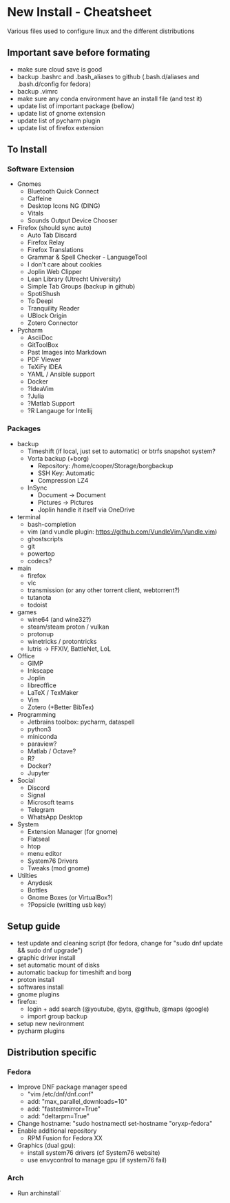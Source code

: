 # New Install - Cheatsheet
Various files used to configure linux and the different distributions

## Important save before formating
- make sure cloud save is good
- backup .bashrc and .bash_aliases to github (.bash.d/aliases and .bash.d/config for fedora)
- backup .vimrc
- make sure any conda environment have an install file (and test it)
- update list of important package (bellow)
- update list of gnome extension
- update list of pycharm plugin
- update list of firefox extension

## To Install
### Software Extension
- Gnomes
    - Bluetooth Quick Connect
    - Caffeine
    - Desktop Icons NG (DING)
    - Vitals
    - Sounds Output Device Chooser
- Firefox (should sync auto)
    - Auto Tab Discard
    - Firefox Relay
    - Firefox Translations
    - Grammar & Spell Checker - LanguageTool
    - I don't care about cookies
    - Joplin Web Clipper
    - Lean Library (Utrecht University)
    - Simple Tab Groups (backup in github)
    - SpotiShush
    - To Deepl
    - Tranquility Reader
    - UBlock Origin
    - Zotero Connector
- Pycharm
    - AsciiDoc
    - GitToolBox
    - Past Images into Markdown
    - PDF Viewer
    - TeXiFy IDEA
    - YAML / Ansible support
    - Docker
    - ?IdeaVim
    - ?Julia
    - ?Matlab Support
    - ?R Langauge for Intellij

### Packages
- backup
    - Timeshift (if local, just set to automatic) or btrfs snapshot system?
    - Vorta backup (+borg)
        - Repository: /home/cooper/Storage/borgbackup
        - SSH Key: Automatic
        - Compression LZ4
    - InSync
        - Document -> Document
        - Pictures -> Pictures
        - Joplin handle it itself via OneDrive
- terminal
    - bash-completion
    - vim (and vundle plugin: https://github.com/VundleVim/Vundle.vim)
    - ghostscripts
    - git
    - powertop
    - codecs?
- main
    - firefox
    - vlc
    - transmission (or any other torrent client, webtorrent?)
    - tutanota
    - todoist
- games
    - wine64 (and wine32?)
    - steam/steam proton / vulkan
    - protonup
    - winetricks / protontricks
    - lutris -> FFXIV, BattleNet, LoL
- Office
    - GIMP
    - Inkscape
    - Joplin
    - libreoffice
    - LaTeX / TexMaker
    - Vim
    - Zotero (+Better BibTex)
- Programming
    - Jetbrains toolbox: pycharm, dataspell
    - python3
    - miniconda
    - paraview?
    - Matlab / Octave?
    - R?
    - Docker?
    - Jupyter
- Social
    - Discord
    - Signal
    - Microsoft teams
    - Telegram
    - WhatsApp Desktop
- System
    - Extension Manager (for gnome)
    - Flatseal
    - htop
    - menu editor
    - System76 Drivers
    - Tweaks (mod gnome)
- Utilties
    - Anydesk
    - Bottles
    - Gnome Boxes (or VirtualBox?)
    - ?Popsicle (writting usb key)

## Setup guide
- test update and cleaning script (for fedora, change for "sudo dnf update && sudo dnf upgrade")
- graphic driver install
- set automatic mount of disks
- automatic backup for timeshift and borg
- proton install 
- softwares install
- gnome plugins
- firefox: 
    - login + add search (@youtube, @yts, @github, @maps (google)
    - import group backup
- setup new nevironment
- pycharm plugins


## Distribution specific
### Fedora
- Improve DNF package manager speed
    - "vim /etc/dnf/dnf.conf"
    - add: "max_parallel_downloads=10"
    - add: "fastestmirror=True"
    - add: "deltarpm=True"
- Change hostname: "sudo hostnamectl set-hostname "oryxp-fedora"
- Enable additional repository
    - RPM Fusion for Fedora XX
- Graphics (dual gpu):
    - install system76 drivers (cf System76 website)
    - use envycontrol to manage gpu (if system76 fail)
    
### Arch
- Run archinstall`
